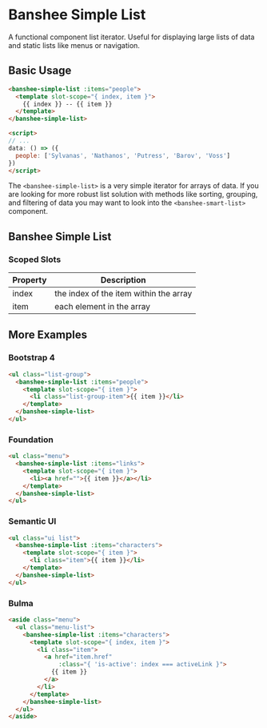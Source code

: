 # Banshee Simple List

A functional component list iterator.  Useful for displaying large lists of data and static lists like menus or navigation.

## Basic Usage

```html
<banshee-simple-list :items="people">
  <template slot-scope="{ index, item }">
    {{ index }} -- {{ item }}
  </template>
</banshee-simple-list>

<script>
// ...
data: () => ({
  people: ['Sylvanas', 'Nathanos', 'Putress', 'Barov', 'Voss']
})
</script>
```

The `<banshee-simple-list>` is a very simple iterator for arrays of data.  If you are looking for more robust list solution with methods like sorting, grouping, and filtering of data you may want to look into the `<banshee-smart-list>` component.

## Banshee Simple List

### Scoped Slots

| Property | Description |
| ---      | ---         |
| index    | the index of the item within the array |
| item     | each element in the array |

## More Examples

### Bootstrap 4

```html
<ul class="list-group">
  <banshee-simple-list :items="people">
    <template slot-scope="{ item }">
      <li class="list-group-item">{{ item }}</li>
    </template>
  </banshee-simple-list>
</ul>
```

### Foundation

```html
<ul class="menu">
  <banshee-simple-list :items="links">
    <template slot-scope="{ item }">
      <li><a href="">{{ item }}</a></li>
    </template>
  </banshee-simple-list>
</ul>
```

### Semantic UI

```html
<ul class="ui list">
  <banshee-simple-list :items="characters">
    <template slot-scope="{ item }">
      <li class="item">{{ item }}</li>
    </template>
  </banshee-simple-list>
</ul>
```

### Bulma

```html
<aside class="menu">
  <ul class="menu-list">
    <banshee-simple-list :items="characters">
      <template slot-scope="{ index, item }">
        <li class="item">
          <a href="item.href"
              :class="{ 'is-active': index === activeLink }">
            {{ item }}
          </a>
        </li>
      </template>
    </banshee-simple-list>
  </ul>
</aside>
```
